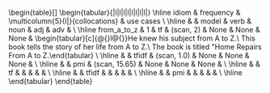 \begin{table}[]
\begin{tabular}{|l|l|l|l|l|l|l|l|}
\hline
idiom & frequency & \multicolumn{5}{l|}{collocations}          & use cases \\ \hline
      &           & model & verb          & noun & adj  & adv  &           \\ \hline
from\_a\_to\_z &
  1 &
  tf &
  (scan, 2) &
  None &
  None &
  None &
  \begin{tabular}[c]{@{}l@{}}He knew his subject from A to Z.\\ This book tells the story of her life from A to Z.\\ The book is titled "Home Repairs From A to Z.\end{tabular} \\ \hline
      &           & tfidf & (scan, 1.0)   & None & None & None &           \\ \hline
      &           & pmi   & (scan, 15.65) & None & None & None &           \\ \hline
      &           & tf    &               &      &      &      &           \\ \hline
      &           & tfidf &               &      &      &      &           \\ \hline
      &           & pmi   &               &      &      &      &           \\ \hline
\end{tabular}
\end{table}